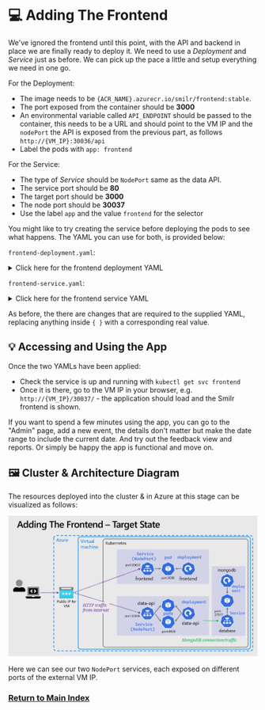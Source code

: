 # 💻 Adding The Frontend

We've ignored the frontend until this point, with the API and backend in place we are finally ready to deploy it. We need to use a _Deployment_ and _Service_ just as before. We can pick up the pace a little and setup everything we need in one go.

For the Deployment:

- The image needs to be `{ACR_NAME}.azurecr.io/smilr/frontend:stable`.
- The port exposed from the container should be **3000**
- An environmental variable called `API_ENDPOINT` should be passed to the container, this needs to be a URL and should point to the VM IP and the `nodePort` the API is exposed from the previous part, as follows `http://{VM_IP}:30036/api`
- Label the pods with `app: frontend`

For the Service:

- The type of _Service_ should be `NodePort` same as the data API.
- The service port should be **80**
- The target port should be **3000**
- The node port should be **30037**
- Use the label `app` and the value `frontend` for the selector

You might like to try creating the service before deploying the pods to see what happens. The YAML you can use for both, is provided below:

`frontend-deployment.yaml`:

<details markdown="1">
<summary>Click here for the frontend deployment YAML</summary>

```yaml
kind: Deployment
apiVersion: apps/v1

metadata:
  name: frontend

spec:
  replicas: 1
  selector:
    matchLabels:
      app: frontend
  template:
    metadata:
      labels:
        app: frontend
    spec:
      containers:
        - name: frontend-container

          image: {ACR_NAME}.azurecr.io/smilr/frontend:stable
          imagePullPolicy: Always

          ports:
            - containerPort: 3000

          env:
            - name: API_ENDPOINT
              value: http://{VM_IP}:30036/api
```

</details>

`frontend-service.yaml`:

<details markdown="1">
<summary>Click here for the frontend service YAML</summary>

```yaml
kind: Service
apiVersion: v1

metadata:
  name: frontend

spec:
  type: NodePort
  selector:
    app: frontend
  ports:
    - protocol: TCP
      port: 80
      targetPort: 3000
      nodePort: 30037
```

</details>

As before, the there are changes that are required to the supplied YAML, replacing anything inside `{ }` with a corresponding real value.

## 💡 Accessing and Using the App

Once the two YAMLs have been applied:

- Check the service is up and running with `kubectl get svc frontend`
- Once it is there, go to the VM IP in your browser, e.g. `http://{VM_IP}/30037/` - the application should load and the Smilr frontend is shown.

If you want to spend a few minutes using the app, you can go to the "Admin" page, add a new event, the details don't matter but make the date range to include the current date. And try out the feedback view and reports. Or simply be happy the app is functional and move on.

## 🖼️ Cluster & Architecture Diagram

The resources deployed into the cluster & in Azure at this stage can be visualized as follows:

![architecture diagram](./diagram.png)

Here we can see our two `NodePort` services, each exposed on different ports of the external VM IP.

### [Return to Main Index](../../readme.md)

